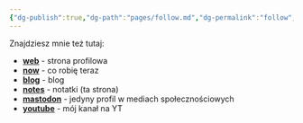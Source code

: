```yaml
---
{"dg-publish":true,"dg-path":"pages/follow.md","dg-permalink":"follow","permalink":"/follow/"}
---
```



Znajdziesz mnie też tutaj:

- **[web](https://voitech.omg.lol/)** - strona profilowa
- **[now](https://voitech.omg.lol/now)** - co robię teraz
- **[blog](https://voitech.weblog.lol)** - blog
- **[notes](https://voitech.lol)** - notatki (ta strona)
- **[mastodon](https://social.lol/@voitech)** - jedyny profil w mediach społecznościowych
- **[youtube](https://www.youtube.com/@voitech_)** - mój kanał na YT
